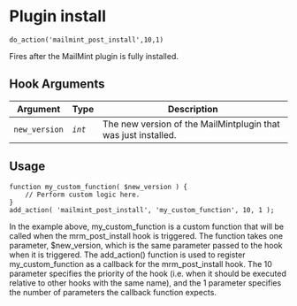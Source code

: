 # Plugin install

<Badge type="tip" vertical="top" text="Mail Mint Core" /> <Badge type="warning" vertical="top" text="Basic" />

```do_action('mailmint_post_install',10,1)```

Fires after the MailMint plugin is fully installed.

## Hook Arguments

| Argument     | Type    | Description                            |
|--------------|---------|----------------------------------------|
| `new_version`      | _`int`_ | The new version of the MailMintplugin that was just installed.  |


## Usage

```
function my_custom_function( $new_version ) {
    // Perform custom logic here.
}
add_action( 'mailmint_post_install', 'my_custom_function', 10, 1 );
```

In the example above, my_custom_function is a custom function that will be called when the mrm_post_install hook is triggered. The function takes one parameter, $new_version, which is the same parameter passed to the hook when it is triggered.
The add_action() function is used to register my_custom_function as a callback for the mrm_post_install hook. The 10 parameter specifies the priority of the hook (i.e. when it should be executed relative to other hooks with the same name), and the 1 parameter specifies the number of parameters the callback function expects.
